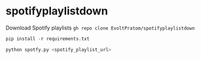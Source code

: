 # spotifyplaylistdown

Download Spotify playlists
`gh repo clone EvoltPratom/spotifyplaylistdown`

```python
pip install -r requirements.txt
```
```python
python spotfy.py <spotify_playlist_url>
```
